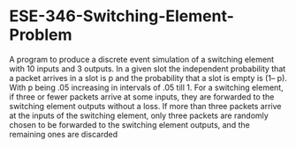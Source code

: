 # ESE-346-Switching-Element-Problem
A program to produce a discrete event simulation of a switching element with 10 inputs and 3 outputs. In a given slot the independent probability that a packet arrives in a slot is p and the probability that a slot is empty is (1– p). With p being .05 increasing in intervals of .05 till 1. For a switching element, if three or fewer packets arrive at some inputs, they are forwarded to the switching element outputs without a loss. If more than three packets arrive at the inputs of the switching element, only three packets are randomly chosen to be forwarded to the switching element outputs, and the remaining ones are discarded
